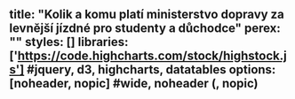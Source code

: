 title: "Kolik a komu platí ministerstvo dopravy za levnější jízdné pro studenty a důchodce"
perex: ""
styles: []
libraries: ['https://code.highcharts.com/stock/highstock.js'] #jquery, d3, highcharts, datatables
options: [noheader, nopic] #wide, noheader (, nopic)
---
<wide><div id="graf" style="height: 400px"></div></wide>